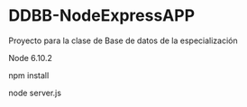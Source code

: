 # DDBB-NodeExpressAPP
Proyecto para la clase de Base de datos de la especialización


Node 6.10.2

npm install

node server.js
